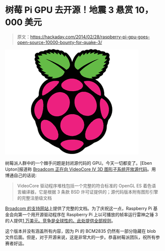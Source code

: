 # 树莓 Pi GPU 去开源！地震 3 悬赏 10，000 美元

> 原文：<https://hackaday.com/2014/02/28/raspberry-pi-gpu-goes-open-source-10000-bounty-for-quake-3/>

![raspberrypi_logo](img/6a0ed17c3a7d6cf99b3579585102719e.png)

树莓派人群中的一个棘手问题是封闭源代码的 GPU。今天一切都变了。[Eben Upton]报道称 [Broadcom 正在向 VideoCore IV 3D 图形子系统开放源代码](http://blog.broadcom.com/chip-design/android-for-all-broadcom-gives-developers-keys-to-the-videocore-kingdom/)。用博通自己的话说:

> VideoCore 驱动程序堆栈包括一个完整的符合标准的 OpenGL ES 着色语言编译器，它是根据 3 条款 BSD 许可证提供的；源代码版本附有图形引擎的完整注册级文档

[Broadcom 的支持网站](http://www.broadcom.com/support/)上提供了完整的文档。为了庆祝这一点，Raspberry Pi 基金会向第一个用开源驱动程序在 Raspberry Pi 上以可播放的帧率运行雷神之锤 3 的人提供[1 万美元。竞争是全球性的。](http://www.raspberrypi.org/archives/6299)[此处提供全部规则](http://www.raspberrypi.org/competition-rules)。

这个版本并没有涵盖所有内容，因为 Pi 的 BCM2835 仍然有一部分隐藏在 blob 文件后面。但是，对于开源来说，这是非常大的一步。恭喜树莓派团队，祝所有参赛者好运。